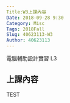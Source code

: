 ```yaml
---
Title:W3上課內容
Date: 2018-09-28 9:30
Category: Misc
Tags: 2018Fall
Slug: 40623113-W3
Author: 40623113
---
```


電腦輔助設計實習 L3

<!-- PELICAN_END_SUMMARY -->

上課內容
----

TEST
